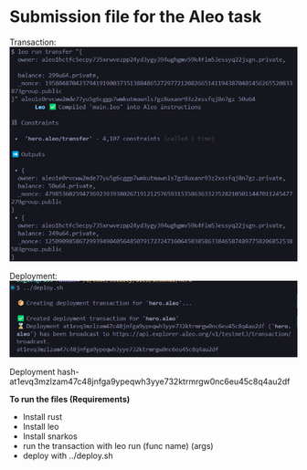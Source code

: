 # Submission file for the Aleo task

Transaction:
![alt text](image.png)

Deployment:
![alt text](image-1.png)

Deployment hash- at1evq3mzlzam47c48jnfga9ypeqwh3yye732ktrmrgw0nc6eu45c8q4au2df

**To run the files (Requirements)**
* Install rust
* Install leo
* Install snarkos
* run the transaction with leo run (func name) (args)
* deploy with ../deploy.sh